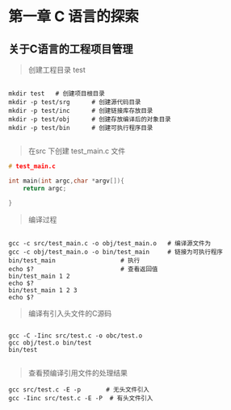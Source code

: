 
# 第一章 C 语言的探索


## 关于C语言的工程项目管理
> 创建工程目录  test

```shell

mkdir test   # 创建项目根目录
mkdir -p test/srg      # 创建源代码目录
mkdir -p test/inc      # 创建链接库存放目录
mkdir -p test/obj      # 创建存放编译后的对象目录
mkdir -p test/bin      # 创建可执行程序目录


```

> 在src 下创建 test_main.c 文件

```c
# test_main.c   

int main(int argc,char *argv[]){
	return argc;

}

```

> 编译过程


```shell

gcc -c src/test_main.c -o obj/test_main.o   # 编译源文件为
gcc -c obj/test_main.o -o bin/test_main     # 链接为可执行程序
bin/test_main                  # 执行
echo $?                        # 查看返回值
bin/test_main 1 2
echo $?
bin/test_main 1 2 3
echo $?

```



> 编译有引入头文件的C源码

```shell

gcc -C -Iinc src/test.c -o obc/test.o
gcc obj/test.o bin/test
bin/test


```

> 查看预编译引用文件的处理结果

```shell
gcc src/test.c -E -p       # 无头文件引入
gcc -Iinc src/test.c -E -P  # 有头文件引入

```
